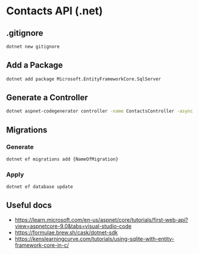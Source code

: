 # Contacts API (.net)

## .gitignore

```sh
dotnet new gitignore
```

## Add a Package

```sh
dotnet add package Microsoft.EntityFrameworkCore.SqlServer
```

## Generate a Controller

```sh
dotnet aspnet-codegenerator controller -name ContactsController -async -api -m Contact -dc ApplicationDbContext -outDir Controllers
```

## Migrations

### Generate

```sh
dotnet ef migrations add {NameOfMigration}
```

### Apply

```sh
dotnet ef database update
```

## Useful docs

- https://learn.microsoft.com/en-us/aspnet/core/tutorials/first-web-api?view=aspnetcore-9.0&tabs=visual-studio-code
- https://formulae.brew.sh/cask/dotnet-sdk
- https://kenslearningcurve.com/tutorials/using-sqlite-with-entity-framework-core-in-c/
